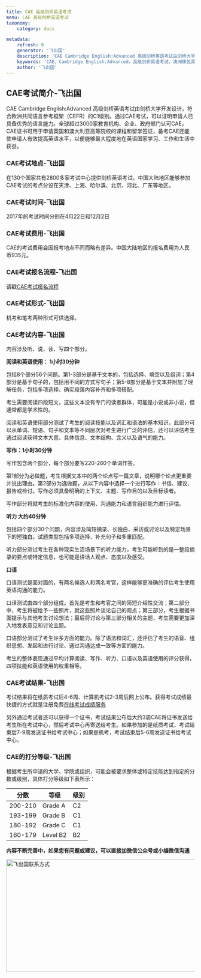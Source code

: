 ```yaml
---
title: CAE 高级剑桥英语考试
menu: CAE 高级剑桥英语考试
taxonomy:
    category: docs

metadata:
    refresh: 0
    generator: '飞出国'
    description: 'CAE Cambridge English:Advanced 高级剑桥英语考试由剑桥大学开发设计，符合欧洲共同语言参考框架（CEFR）的C1级别。通过CAE考试，可以证明申请人已具备优秀的语言能力。全球超过3000家教育机构、企业、政府部门认可CAE，CAE证书可用于申请英国和澳大利亚高等院校的课程和留学签证，备考CAE还能使申请人有效提高英语水平，以便能够最大程度地在英语国家学习、工作和生活中获益。'
    keywords: 'CAE，Cambridge English:Advanced，高级剑桥英语考试，澳洲移民英语'
    author: '飞出国'
---
```

## CAE考试简介-飞出国

CAE Cambridge English:Advanced 高级剑桥英语考试由剑桥大学开发设计，符合欧洲共同语言参考框架（CEFR）的C1级别。通过CAE考试，可以证明申请人已具备优秀的语言能力。全球超过3000家教育机构、企业、政府部门认可CAE，CAE证书可用于申请英国和澳大利亚高等院校的课程和留学签证，备考CAE还能使申请人有效提高英语水平，以便能够最大程度地在英语国家学习、工作和生活中获益。

### CAE考试地点-飞出国

在130个国家共有2800多家考试中心提供剑桥英语考试。中国大陆地区能够参加CAE考试的考点分设在天津、上海、哈尔滨、北京、河北、广东等地区。

### CAE考试时间-飞出国

2017年的考试时间分别在4月22日和12月2日

### CAE考试费用-飞出国

CAE的考试费用会因报考地点不同而略有差异。中国大陆地区的报名费用为人民币935元。

### CAE考试报名流程-飞出国

请戳[CAE考试报名流程]

### CAE考试形式-飞出国

机考和笔考两种形式可供选择。

### CAE考试内容-飞出国

内容涉及听、说、读、写四个部分。

**阅读和英语使用： 1小时30分钟**

包括8个部分56个问题。第1-3部分是基于文本的，包括选择、填空以及组词；第4部分是基于句子的，包括用不同的方式写句子；第5-8部分是基于文本并附加了理解任务，包括多项选择、确实段落内容补齐和多项搭配。

考生需要阅读四段短文，这些文本没有专门的读者群体，可能是小说或非小说，但通常都是学术性的。

阅读和英语使用部分测试了考生的阅读技能以及词汇和语法的基本知识，此部分可以从单词、短语、句子和文本等不同层次对考生进行广泛的评估，还可以评估考生通过阅读获得文本大意、具体信息、文本结构、含义以及语气的能力。

**写作：1小时30分钟**

写作包含两个部分，每个部分要写220-260个单词作答。

第1部分为必做题，考生根据文本中的两个论点写一篇文章，说明哪个论点更重要并说出理由。第2部分为选做题，从以下内容中选择一个进行写作：书信、建议、报告或检讨。写作必须具备明确的上下文、主题、写作目的以及目标读者。

写作部分将就考生的标准化内容的使用、沟通能力和语言组织能力进行评估。

**听力 大约40分钟**

包括四个部分30个问题，内容涉及简短摘录、长独白、采访或讨论以及特定场景下的短独白。试题类型包括多项选择、补充句子和多重匹配。

听力部分测试考生在各种现实生活场景下的听力能力，考生可能听到的是一整段摘录的要点或特定信息，也可能是讲话人观点、态度以及感受。

**口语**

口语测试是面对面的，有两名候选人和两名考官，这样能够更准确的评估考生使用英语沟通的能力。

口译测试由四个部分组成。首先是考生和考官之间的简短介绍性交流；第二部分中，考生将被给予一些照片，就这些照片谈论自己的观点；第三部分，考生根据书面提示与其他考生讨论想法；最后将讨论与第三部分相关的主题，考生需要更加深入地发表意见和讨论主题。

口语部分测试了考生许多方面的能力。除了语法和词汇，还评估了考生的语音、组织思想、发起和进行讨论、通过沟通达成一致等方面的能力。

考生的整体表现通过平均计算阅读、写作、听力、口语以及英语使用的评分获得，四项技能和英语使用的权重相等。

### CAE考试结果-飞出国

考试结果将在纸质考试后4-6周、计算机考试2-3周后网上公布。获得考试成绩最快捷的方式就是注册免费[在线考试成绩服务]

另外通过考试者还可以获得一个证书，考试结果公布后大约3周CAE将证书发送给考生所在考试中心，然后考试中心再寄送给考生。如果参加的是纸质考试，考试结束后7-9周发送证书给考试中心；如果是机考，考试结束后5-6周发送证书给考试中心。

### CAE的打分等级-飞出国

根据考生所申请的大学、学院或组织，可能会被要求整体或特定技能达到指定的分数或级别，具体打分等级如下表所示：

分数 | 等级 | 级别
---|----|---
200-210 | Grade A | C2
193-199 | Grade B | C1
180-192 | Grade C | C1
160-179 | Level B2 | B2

**内容不断完善中，如果您有问题或建议，可以直接加微信公众号或小编微信沟通**

<img src="http://wx1.sinaimg.cn/mw1024/892c310fly1fgkvndf1s9j20p008d0v3.jpg" width = "900" height = "300" alt="飞出国联系方式" align=center />

[CAE考试报名流程]:http://mse.etest.net.cn/Registration_procedure/RegistrationFlow/2405.shtml2
[在线考试成绩服务]:https://candidates.cambridgeenglish.org/Members/Login.aspx?M=None